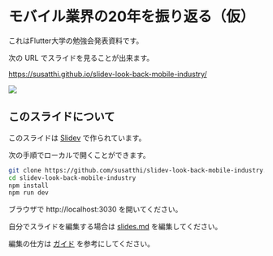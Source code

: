 
# モバイル業界の20年を振り返る（仮）

これはFlutter大学の勉強会発表資料です。

次の URL でスライドを見ることが出来ます。

https://susatthi.github.io/slidev-look-back-mobile-industry/

<img src="https://user-images.githubusercontent.com/13707135/168932697-b11a545a-06bf-4d91-96a5-e017f5e8118d.png">

## このスライドについて

このスライドは [Slidev](https://github.com/slidevjs/slidev) で作られています。

次の手順でローカルで開くことができます。

```bash
git clone https://github.com/susatthi/slidev-look-back-mobile-industry.git
cd slidev-look-back-mobile-industry
npm install
npm run dev
```

ブラウザで http://localhost:3030 を開いてください。

自分でスライドを編集する場合は [slides.md](./slides.md) を編集してください。

編集の仕方は [ガイド](https://ja.sli.dev/guide/) を参考にしてください。
